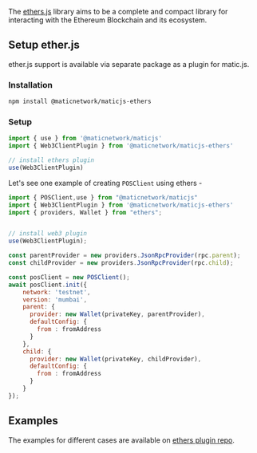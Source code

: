 The [ethers.js](https://docs.ethers.io/) library aims to be a complete and compact library for interacting with the Ethereum Blockchain and its ecosystem.

## Setup ether.js

ether.js support is available via separate package as a plugin for matic.js.

### Installation

```sh
npm install @maticnetwork/maticjs-ethers
```

### Setup

```js
import { use } from '@maticnetwork/maticjs'
import { Web3ClientPlugin } from '@maticnetwork/maticjs-ethers'

// install ethers plugin
use(Web3ClientPlugin)
```

Let's see one example of creating `POSClient` using ethers -

```js
import { POSClient,use } from "@maticnetwork/maticjs"
import { Web3ClientPlugin } from '@maticnetwork/maticjs-ethers'
import { providers, Wallet } from "ethers";


// install web3 plugin
use(Web3ClientPlugin);

const parentProvider = new providers.JsonRpcProvider(rpc.parent);
const childProvider = new providers.JsonRpcProvider(rpc.child);

const posClient = new POSClient();
await posClient.init({
    network: 'testnet',
    version: 'mumbai',
    parent: {
      provider: new Wallet(privateKey, parentProvider),
      defaultConfig: {
        from : fromAddress
      }
    },
    child: {
      provider: new Wallet(privateKey, childProvider),
      defaultConfig: {
        from : fromAddress
      }
    }
});
```

## Examples

The examples for different cases are available on [ethers plugin repo](https://github.com/maticnetwork/maticjs-ethers).
